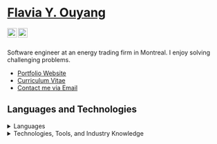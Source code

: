 <h1><a href="https://www.flaviaouyang.com/">Flavia Y. Ouyang</a></h1>

<a href="https://twitter.com/whoisflaviao">
  <img align="left" alt="Flavia Ouyang | Twitter" width="22px" src="https://raw.githubusercontent.com/peterthehan/peterthehan/master/assets/twitter.svg" />
</a>
<a href="https://www.linkedin.com/in/flavia>ouyang/">
  <img align="left" alt="Flavia's LinkedIN" width="22px" src="https://raw.githubusercontent.com/peterthehan/peterthehan/master/assets/linkedin.svg" />
</a>
<br /><br />

Software engineer at an energy trading firm in Montreal. I enjoy solving challenging problems.
  - <a href="www.flaviaouyang.com">Portfolio Website</a>
  - <a href="https://github.com/flaviaouyang/flaviaouyang/blob/main/FLAVIA_OUYANG_CV_2023.pdf">Curriculum Vitae</a>
  - <a href="mailto:flavia.ouyang@mail.mcgill.ca">Contact me via Email</a>


<h2>Languages and Technologies</h2>

<details>
  <summary>Languages</summary>

  ### I work with
  - Python
  - C++
  - TypeScript

  ### I know
  - Java
  - JavaScript
  - C
  - SQL
  - PHP
  - Bash
  - HTML
  - CSS
  - SASS

</details>

<details>
  <summary>Technologies, Tools, and Industry Knowledge</summary>
  
  ### Technologies & Tools
  - Git
  - Jenkins
  - MongoDB
  - MySQL
  - Airflow
  - Kubernetes
  - Docker
  - React
  - Flask
  - Django
  - NodeJS
  - pandas
  - Confluence
  - Jira
  - Figma
  
  ### Industry Knowledge
  - Version Control
  - CI/CD
  - Agile Development
  - UML
    
</details>

